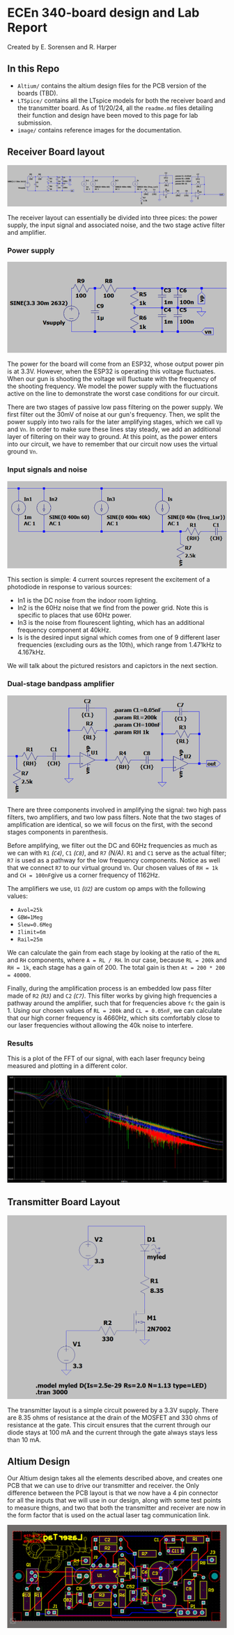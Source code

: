 # ECEn 340-board design and Lab Report

Created by E. Sorensen and R. Harper

## In this Repo

- `Altium/` contains the altium design files for the PCB version of the boards (TBD).
- `LTSpice/` contains all the LTspice models for both the receiver board and the transmitter board. As of 11/20/24, all the `readme.md` files detailing their function and design have been moved to this page for lab submission.
- `image/` contains reference images for the documentation.

## Receiver Board layout

![image of the circuit](image/circuit.png)

The receiver layout can essentially be divided into three pices: the power supply, the input signal and associated noise, and the two stage active filter and amplifier.

### Power supply

![image of the power supply](image/powersupply.png)

The power for the board will come from an ESP32, whose output power pin is at 3.3V.  However, when the ESP32 is operating this voltage fluctuates. When our gun is shooting the voltage will fluctuate with the frequency of the shooting frequency. We model the power supply with the fluctuations active on the line to demonstrate the worst case conditions for our circuit.

There are two stages of passive low pass filtering on the power supply. We first filter out the 30mV of noise at our gun's frequency. Then, we split the power supply into two rails for the later amplifying stages, which we call `Vp` and `Vn`. In order to make sure these lines stay steady, we add an additional layer of filtering on their way to ground. At this point, as the power enters into our circuit, we have to remember that our circuit now uses the virtual ground `Vn`.

### Input signals and noise

![image of the sources](image/inputs.png)

This section is simple: 4 current sources represent the excitement of a photodiode in response to various sources:

- In1 is the DC noise from the indoor room lighting.
- In2 is the 60Hz noise that we find from the power grid. Note this is specific to places that use 60Hz power.
- In3 is the noise from flourescent lighting, which has an additional frequency component at 40kHz.
- Is is the desired input signal which comes from one of 9 different laser frequencies (excluding ours as the 10th), which range from 1.471kHz to 4.167kHz.

We will talk about the pictured resistors and capictors in the next section.

### Dual-stage bandpass amplifier

![image of the circuit](image/amplifier.png)

There are three components involved in amplifying the signal: two high pass filters, two amplifiers, and two low pass filters. Note that the two stages of amplification are identical, so we will focus on the first, with the second stages components in parenthesis.

Before amplifying, we filter out the DC and 60Hz frequencies as much as we can with `R1` _(`C4`)_, `C1` _(`C8`)_, and `R7` _(N/A)_. `R1` and `C1` serve as the actual filter; `R7` is used as a pathway for the low frequency components. Notice as well that we connect `R7` to our virtual ground `Vn`. Our chosen values of `RH = 1k` and `CH = 100nF`give us a corner frequency of 1162Hz.

The amplifiers we use, `U1` _(`U2`)_ are custom op amps with the following values:

- `Avol=25k`
- `GBW=1Meg`
- `Slew=0.6Meg`
- `Ilimit=6m`
- `Rail=25m`

We can calculate the gain from each stage by looking at the ratio of the `RL` and `RH` components, where `A = RL / RH`. In our case, because `RL = 200k` and `RH = 1k`, each stage has a gain of 200. The total gain is then `At = 200 * 200 = 40000`.

Finally, during the amplification process is an embedded low pass filter made of `R2` _(`R3`)_ and `C2` _(`C7`)_. This filter works by giving high frequencies a pathway around the amplifier, such that for frequencies above `fc` the gain is 1. Using our chosen values of `RL = 200k` and `CL = 0.05nF`, we can calculate that our high corner frequency is 4660Hz, which sits comfortably close to our laser frequencies without allowing the 40k noise to interfere.

### Results

This is a plot of the FFT of our signal, with each laser frequncy being measured and plotting in a different color.

![image of the fft](image/fft.png)

## Transmitter Board Layout

![image of the transmitter](image/transmitter.png)

The transmitter layout is a simple circuit powered by a 3.3V supply. There are 8.35 ohms of resistance at the drain of the MOSFET and 330 ohms of resistance at the gate. This circuit ensures that the current through our diode stays at 100 mA and the current through the gate always stays less than 10 mA.

## Altium Design

Our Altium design takes all the elements described above, and creates one PCB that we can use to drive our transmitter and receiver. the Only difference between the PCB layout is that we now have a 4 pin connector for all the inputs that we will use in our design, along with some test points to measure thigns, and two that both the transmitter and receiver are now in the form factor that is used on the actual laser tag communication link.

![image of the PCB](image/Altium.png)
